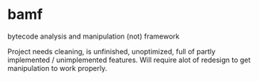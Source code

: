 # bamf
bytecode analysis and manipulation (not) framework

Project needs cleaning, is unfinished, unoptimized, full of partly implemented / unimplemented features. 
Will require alot of redesign to get manipulation to work properly.
